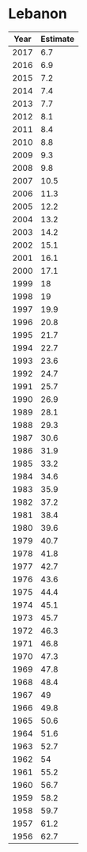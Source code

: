 # Lebanon

| Year | Estimate |
| ---- | -------- |
| 2017 | 6.7 |
| 2016 | 6.9 |
| 2015 | 7.2 |
| 2014 | 7.4 |
| 2013 | 7.7 |
| 2012 | 8.1 |
| 2011 | 8.4 |
| 2010 | 8.8 |
| 2009 | 9.3 |
| 2008 | 9.8 |
| 2007 | 10.5 |
| 2006 | 11.3 |
| 2005 | 12.2 |
| 2004 | 13.2 |
| 2003 | 14.2 |
| 2002 | 15.1 |
| 2001 | 16.1 |
| 2000 | 17.1 |
| 1999 | 18 |
| 1998 | 19 |
| 1997 | 19.9 |
| 1996 | 20.8 |
| 1995 | 21.7 |
| 1994 | 22.7 |
| 1993 | 23.6 |
| 1992 | 24.7 |
| 1991 | 25.7 |
| 1990 | 26.9 |
| 1989 | 28.1 |
| 1988 | 29.3 |
| 1987 | 30.6 |
| 1986 | 31.9 |
| 1985 | 33.2 |
| 1984 | 34.6 |
| 1983 | 35.9 |
| 1982 | 37.2 |
| 1981 | 38.4 |
| 1980 | 39.6 |
| 1979 | 40.7 |
| 1978 | 41.8 |
| 1977 | 42.7 |
| 1976 | 43.6 |
| 1975 | 44.4 |
| 1974 | 45.1 |
| 1973 | 45.7 |
| 1972 | 46.3 |
| 1971 | 46.8 |
| 1970 | 47.3 |
| 1969 | 47.8 |
| 1968 | 48.4 |
| 1967 | 49 |
| 1966 | 49.8 |
| 1965 | 50.6 |
| 1964 | 51.6 |
| 1963 | 52.7 |
| 1962 | 54 |
| 1961 | 55.2 |
| 1960 | 56.7 |
| 1959 | 58.2 |
| 1958 | 59.7 |
| 1957 | 61.2 |
| 1956 | 62.7 |